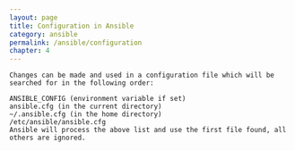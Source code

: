 ```yaml
---
layout: page
title: Configuration in Ansible
category: ansible
permalink: /ansible/configuration
chapter: 4
---
```


[](https://docs.ansible.com/ansible/latest/reference_appendices/config.html#ansible-configuration-settings)

```
Changes can be made and used in a configuration file which will be searched for in the following order:

ANSIBLE_CONFIG (environment variable if set)
ansible.cfg (in the current directory)
~/.ansible.cfg (in the home directory)
/etc/ansible/ansible.cfg
Ansible will process the above list and use the first file found, all others are ignored.
```

[](https://docs.ansible.com/ansible/latest/reference_appendices/general_precedence.html#general-precedence-rules)
